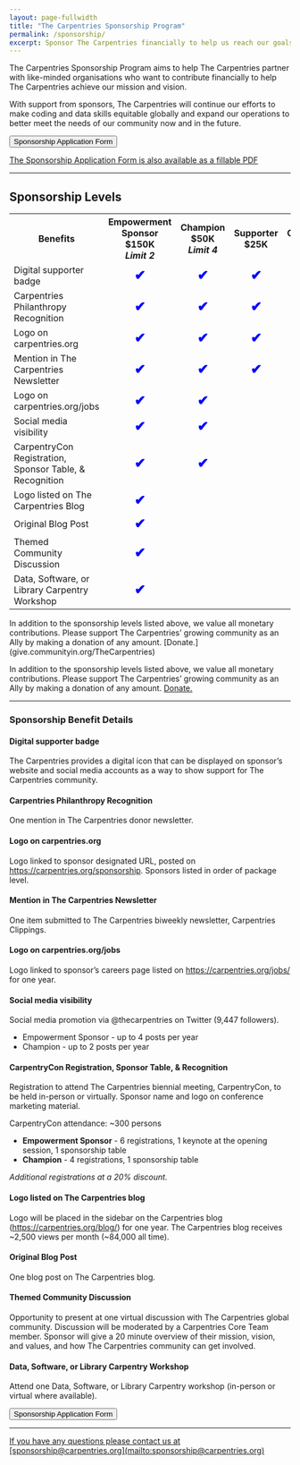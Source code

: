 ```yaml
---
layout: page-fullwidth
title: "The Carpentries Sponsorship Program"
permalink: /sponsorship/
excerpt: Sponsor The Carpentries financially to help us reach our goals
---
```

The Carpentries Sponsorship Program aims to help The Carpentries partner with like-minded organisations who want to contribute financially to help The Carpentries achieve our mission and vision.

With support from sponsors, The Carpentries will continue our efforts to make coding and data skills equitable globally and expand our operations to better meet the needs of our community now and in the future.

<a href="https://carpentries.typeform.com/to/KYtpesXQ">
        <button class="btn">
            Sponsorship Application Form
        </button>

The Sponsorship Application Form is also available as a [fillable PDF](https://na2.docusign.net/Member/PowerFormSigning.aspx?PowerFormId=3979d5bd-58df-4656-b828-019d73e6cd1f&env=na2&acct=6587fef2-4607-4e17-a5f6-361d5da2546c&v=2)

<hr>

## Sponsorship Levels


<table>
  <tr>
    <th>Benefits</th>
    <th>Empowerment Sponsor $150K <br><i>Limit 2</i></th>
    <th>Champion $50K <i>Limit 4</i></th>
    <th>Supporter $25K</th>
    <th>Contributer $10K</th>
    <th>Advocate $5K </th>
  </tr>
  <tr>
    <td>Digital supporter badge </td>
    <td align="center" style="text-align:center; font-size:150%; font-weight:bold; color:blue;">&#x2714;</td>
    <td align="center" style="text-align:center; font-size:150%; font-weight:bold; color:blue;">&#x2714;</td>    
    <td align="center" style="text-align:center; font-size:150%; font-weight:bold; color:blue;">&#x2714;</td>    
    <td align="center" style="text-align:center; font-size:150%; font-weight:bold; color:blue;">&#x2714;</td>    
    <td align="center" style="text-align:center; font-size:150%; font-weight:bold; color:blue;">&#x2714;</td>
  </tr>
  <tr>
    <td>Carpentries Philanthropy Recognition</td>
    <td align="center" style="text-align:center; font-size:150%; font-weight:bold; color:blue;">&#x2714;</td>
    <td align="center" style="text-align:center; font-size:150%; font-weight:bold; color:blue;">&#x2714;</td>    
    <td align="center" style="text-align:center; font-size:150%; font-weight:bold; color:blue;">&#x2714;</td>    
    <td align="center" style="text-align:center; font-size:150%; font-weight:bold; color:blue;">&#x2714;</td>    
    <td align="center" style="text-align:center; font-size:150%; font-weight:bold; color:blue;">&#x2714;</td>
  </tr>
<tr>
    <td>Logo on carpentries.org</td>
    <td align="center" style="text-align:center; font-size:150%; font-weight:bold; color:blue;">&#x2714;</td>    
    <td align="center" style="text-align:center; font-size:150%; font-weight:bold; color:blue;">&#x2714;</td>    
    <td align="center" style="text-align:center; font-size:150%; font-weight:bold; color:blue;">&#x2714;</td>    
    <td align="center" style="text-align:center; font-size:150%; font-weight:bold; color:blue;">&#x2714;</td>    
    <td></td>
  </tr>
<tr>
    <td>Mention in The Carpentries Newsletter</td>
    <td align="center" style="text-align:center; font-size:150%; font-weight:bold; color:blue;">&#x2714;</td>    
    <td align="center" style="text-align:center; font-size:150%; font-weight:bold; color:blue;">&#x2714;</td>    
    <td align="center" style="text-align:center; font-size:150%; font-weight:bold; color:blue;">&#x2714;</td>    
    <td></td>    
    <td></td>
  </tr>
<tr>
    <td>Logo on carpentries.org/jobs</td>
    <td align="center" style="text-align:center; font-size:150%; font-weight:bold; color:blue;">&#x2714;</td>    
    <td align="center" style="text-align:center; font-size:150%; font-weight:bold; color:blue;">&#x2714;</td>    
    <td></td>    
    <td></td>    
    <td></td>
  </tr>
<tr>
    <td>Social media visibility</td>
    <td align="center" style="text-align:center; font-size:150%; font-weight:bold; color:blue;">&#x2714;</td>    
    <td align="center" style="text-align:center; font-size:150%; font-weight:bold; color:blue;">&#x2714;</td>    
    <td></td>    
    <td></td>    
    <td></td>
  </tr>
    <tr>
        <td>CarpentryCon Registration, Sponsor Table, & Recognition</td>
        <td align="center" style="text-align:center; font-size:150%; font-weight:bold; color:blue;">&#x2714;</td>    <td align="center" style="text-align:center; font-size:150%; font-weight:bold; color:blue;">&#x2714;</td>    
        <td></td>    
        <td></td>    
        <td></td>
      </tr>
    <tr>
        <td>Logo listed on The Carpentries Blog</td>
        <td align="center" style="text-align:center; font-size:150%; font-weight:bold; color:blue;">&#x2714;</td>    
        <td></td>    
        <td></td>    
        <td></td>    
        <td></td>
      </tr>
    <tr>
        <td>Original Blog Post</td>
        <td align="center" style="text-align:center; font-size:150%; font-weight:bold; color:blue;">&#x2714;</td>    
        <td></td>    
        <td></td>    
        <td></td>    
        <td></td>
      </tr>
    <tr>
        <td>Themed Community Discussion</td>
        <td align="center" style="text-align:center; font-size:150%; font-weight:bold; color:blue;">&#x2714</td>    
        <td></td>    
        <td></td>    
        <td></td>    
        <td></td>
      </tr>
    <tr>
        <td>Data, Software, or Library Carpentry Workshop</td>
        <td align="center" style="text-align:center; font-size:150%; font-weight:bold; color:blue;">&#x2714;</td>    
        <td></td>    
        <td></td>    
        <td></td>    
        <td></td>
      </tr>
</table>
In addition to the sponsorship levels listed above, we value all monetary contributions. Please support The Carpentries’ growing community as an Ally by making a donation of any amount. [Donate.](give.communityin.org/TheCarpentries)

In addition to the sponsorship levels listed above, we value all monetary contributions. Please support The Carpentries’ growing community as an Ally by making a donation of any amount. [Donate.]({{site.fundraising_link}})

<hr>

### Sponsorship Benefit Details

#### Digital supporter badge
The Carpentries provides a digital icon that can be displayed on sponsor’s website and social media accounts as a way to show support for The Carpentries community.

#### Carpentries Philanthropy Recognition
One mention in The Carpentries donor newsletter.

#### Logo on carpentries.org
Logo linked to sponsor designated URL, posted on https://carpentries.org/sponsorship. Sponsors listed in order of package level.

#### Mention in The Carpentries Newsletter
One item submitted to The Carpentries biweekly newsletter, Carpentries Clippings.

#### Logo on carpentries.org/jobs
Logo linked to sponsor’s careers page listed on https://carpentries.org/jobs/ for one year.

#### Social media visibility
Social media promotion via @thecarpentries on Twitter (9,447 followers). 
- Empowerment Sponsor - up to 4 posts per year
- Champion - up to 2 posts per year

#### CarpentryCon Registration, Sponsor Table, & Recognition
Registration to attend The Carpentries biennial meeting, CarpentryCon, to be held in-person or virtually. Sponsor name and logo on conference marketing material.

CarpentryCon attendance: ~300 persons
- **Empowerment Sponsor** - 6 registrations, 1 keynote at the opening session, 1 sponsorship table
- **Champion** - 4 registrations, 1 sponsorship table

*Additional registrations at a 20% discount.*


#### Logo listed on The Carpentries blog
Logo will be placed in the sidebar on the Carpentries blog (https://carpentries.org/blog/) for one year. The Carpentries blog receives ~2,500 views per month (~84,000 all time).

#### Original Blog Post
One blog post on The Carpentries blog.

#### Themed Community Discussion
Opportunity to present at one virtual discussion with The Carpentries global community. Discussion will be moderated by a Carpentries Core Team member. Sponsor will give a 20 minute overview of their mission, vision, and values, and how The Carpentries community can get involved.

#### Data, Software, or Library Carpentry Workshop
Attend one Data, Software, or Library Carpentry workshop (in-person or virtual where available).

<a href="https://carpentries.typeform.com/to/EQdv1Qx4 ">
        <button class="btn">
            Sponsorship Application Form
        </button>

<hr>
If you have any questions please contact us at [sponsorship@carpentries.org](mailto:sponsorship@carpentries.org)
